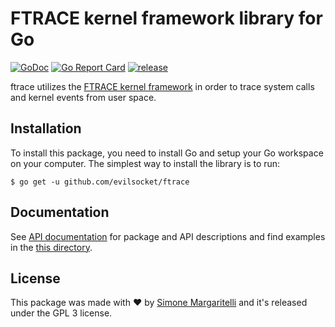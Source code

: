 # FTRACE kernel framework library for Go

[![GoDoc](https://godoc.org/github.com/evilsocket/ftrace?status.svg)](https://godoc.org/github.com/evilsocket/ftrace) [![Go Report Card](https://goreportcard.com/badge/github.com/evilsocket/ftrace)](https://goreportcard.com/report/github.com/evilsocket/ftrace) [![release](https://img.shields.io/github/release/bettercap/bettercap.svg?style=flat-square)](https://github.com/bettercap/bettercap/releases/latest)


ftrace utilizes the [FTRACE kernel framework](https://www.kernel.org/doc/Documentation/trace/ftrace.txt) in order to trace system calls and kernel events from user space. 

Installation
------------

To install this package, you need to install Go and setup your Go workspace on your computer. The simplest way to install the library is to run:

```
$ go get -u github.com/evilsocket/ftrace
```

Documentation
-------------

See [API documentation](https://godoc.org/github.com/evilsocket/ftrace) for package and API descriptions and find examples in the [this directory](example/).

License
-------

This package was made with ♥  by [Simone Margaritelli](https://www.evilsocket.net/) and it's released under the GPL 3 license.

